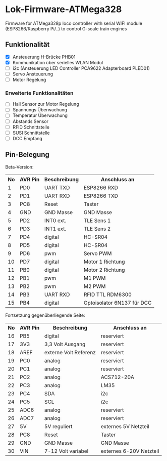# Lok-Firmware-ATMega328

Firmware for ATMega328p loco controller with serial WIFI module (ESP8266/Raspberry Pi/..) to control G-scale train engines

## Funktionalität

- [x] Ansteuerung H-Brücke PHB01
- [x] Kommunikation über serielles WLAN Modul
- [ ] i2c (Ansteuerung LED Controller PCA9622 Adapterboard PLED01)
- [ ] Servo Ansteuerung
- [ ] Motor Regelung

### Erweiterte Funktionalitäten
- [ ] Hall Sensor zur Motor Regelung
- [ ] Spannungs Überwachung
- [ ] Temperatur Überwachung
- [ ] Abstands Sensor
- [ ] RFID Schnittstelle
- [ ] SUSI Schnittstelle
- [ ] DCC Empfang

## Pin-Belegung 

Beta-Version:
<table class="wikitable sortable">

<tr>
<th> No </th>
<th> AVR Pin </th>
<th> Beschreibung </th>
<th> Anschluss an </th></tr>
<tr>
<td> 1</td>
<td> PD0</td>
<td> UART TXD</td>
<td> ESP8266 RXD </td></tr>
<tr>
<td> 2</td>
<td> PD1</td>
<td> UART RXD </td>
<td> ESP8266 TXD </td></tr>
<tr>
<td> 3</td>
<td> PC8</td>
<td> Reset </td>
<td> Taster </td></tr>
<tr>
<td> 4</td>
<td> GND  </td>
<td> GND Masse </td>
<td> GND Masse </td></tr>
<tr>
<td> 5</td>
<td> PD2 </td>
<td> INT0 ext. </td>
<td> TLE Sens 1 </td></tr>
<tr>
<td> 6</td>
<td> PD3 </td>
<td> INT1 ext. </td>
<td> TLE Sens 2 </td></tr>
<tr>
<td> 7</td>
<td> PD4 </td>
<td> digital </td>
<td> HC-SR04 </td></tr>
<tr>
<td> 8</td>
<td> PD5 </td>
<td> digital </td>
<td> HC-SR04 </td></tr>
<tr>
<td> 9</td>
<td> PD6 </td>
<td> pwm </td>
<td> Servo PWM </td></tr>
<tr>
<td> 10</td>
<td> PD7 </td>
<td> digital </td>
<td> Motor 1 Richtung </td></tr>
<tr>
<td> 11</td>
<td> PB0 </td>
<td> digital </td>
<td> Motor 2 Richtung  </td></tr>
<tr>
<td> 12</td>
<td> PB1 </td>
<td> pwm </td>
<td> M1 PWM </td></tr>
<tr>
<td> 13</td>
<td> PB2 </td>
<td> pwm </td>
<td> M2 PWM </td></tr>
<tr>
<td> 14</td>
<td> PB3 </td>
<td> UART RXD </td>
<td> RFID TTL RDM6300 </td></tr>
<tr>
<td> 15</td>
<td> PB4 </td>
<td> digital </td>
<td> Optoisolator 6N137 für DCC </td></tr>
</table>

Fortsetzung gegenüberliegende Seite:
<table class="wikitable sortable2">
<tr>
<th> No </th>
<th> AVR Pin </th>
<th> Beschreibung </th>
<th> Anschluss an </th></tr>
<tr>
<td> 16</td>
<td> PB5 </td>
<td> digital </td>
<td> reserviert </td></tr>
<tr>
<td> 17</td>
<td> 3V3 </td>
<td> 3,3 Volt Ausgang </td>
<td> reserviert </td></tr>
<tr>
<td> 18</td>
<td> AREF </td>
<td> externe Volt Referenz </td>
<td> reserviert </td></tr>
<tr>
<td> 19</td>
<td> PC0 </td>
<td> analog </td>
<td> reserviert </td></tr>
<tr>
<td> 20</td>
<td> PC1</td>
<td> analog </td>
<td> reserviert </td></tr>
<tr>
<td> 21</td>
<td> PC2 </td>
<td> analog </td>
<td> ACS712-20A </td></tr>
<tr>
<td> 22</td>
<td> PC3 </td>
<td> analog </td>
<td> LM35 </td></tr>
<tr>
<td> 23</td>
<td> PC4 </td>
<td> SDA </td>
<td> i2c </td></tr>
<tr>
<td> 24</td>
<td> PC5 </td>
<td> SCL </td>
<td> i2c </td></tr>
<tr>
<td> 25</td>
<td> ADC6 </td>
<td> analog </td>
<td> reserviert </td></tr>
<tr>
<td> 26</td>
<td> ADC7 </td>
<td> analog </td>
<td> reserviert </td></tr>
<tr>
<td> 27</td>
<td> 5V </td>
<td> 5V reguliert </td>
<td> externes 5V Netzteil  </td></tr>
<tr>
<td> 28</td>
<td> PC8 </td>
<td> Reset </td>
<td> Taster </td></tr>
<tr>
<td> 29</td>
<td> GND </td>
<td> GND Masse </td>
<td> GND Masse </td></tr>
<tr>
<td> 30</td>
<td> VIN </td>
<td> 7-12 Volt variabel</td>
<td> externes 6-20V Netzteil  </td></tr>
</table>
